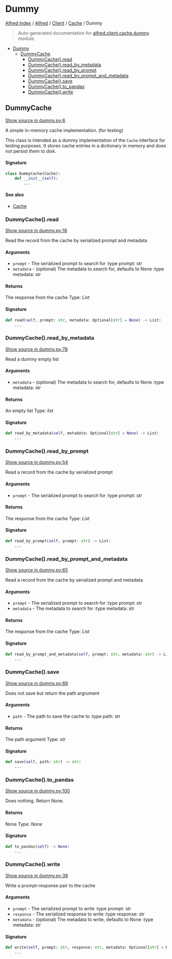 # Dummy

[Alfred Index](../../../README.md#alfred-index) /
[Alfred](../../index.md#alfred) /
[Client](../index.md#client) /
[Cache](./index.md#cache) /
Dummy

> Auto-generated documentation for [alfred.client.cache.dummy](../../../../alfred/client/cache/dummy.py) module.

- [Dummy](#dummy)
  - [DummyCache](#dummycache)
    - [DummyCache().read](#dummycache()read)
    - [DummyCache().read_by_metadata](#dummycache()read_by_metadata)
    - [DummyCache().read_by_prompt](#dummycache()read_by_prompt)
    - [DummyCache().read_by_prompt_and_metadata](#dummycache()read_by_prompt_and_metadata)
    - [DummyCache().save](#dummycache()save)
    - [DummyCache().to_pandas](#dummycache()to_pandas)
    - [DummyCache().write](#dummycache()write)

## DummyCache

[Show source in dummy.py:6](../../../../alfred/client/cache/dummy.py#L6)

A simple in-memory cache implementation. (for testing)

This class is intended as a dummy implementation of the `Cache` interface for testing purposes. It stores cache entries in a dictionary in memory and does not persist them to disk.

#### Signature

```python
class DummyCache(Cache):
    def __init__(self):
        ...
```

#### See also

- [Cache](./cache.md#cache)

### DummyCache().read

[Show source in dummy.py:18](../../../../alfred/client/cache/dummy.py#L18)

Read the record from the cache by serialized prompt and metadata

#### Arguments

- `prompt` - The serialized prompt to search for
:type prompt: str
- `metadata` - (optional) The metadata to search for, defaults to None
:type metadata: str

#### Returns

The response from the cache
Type: *List*

#### Signature

```python
def read(self, prompt: str, metadata: Optional[str] = None) -> List:
    ...
```

### DummyCache().read_by_metadata

[Show source in dummy.py:78](../../../../alfred/client/cache/dummy.py#L78)

Read a dummy empty list

#### Arguments

- `metadata` - (optional) The metadata to search for, defaults to None
:type metadata: str

#### Returns

An empty list
Type: *list*

#### Signature

```python
def read_by_metadata(self, metadata: Optional[str] = None) -> List:
    ...
```

### DummyCache().read_by_prompt

[Show source in dummy.py:54](../../../../alfred/client/cache/dummy.py#L54)

Read a record from the cache by serialized prompt

#### Arguments

- `prompt` - The serialized prompt to search for
:type prompt: str

#### Returns

The response from the cache
Type: *List*

#### Signature

```python
def read_by_prompt(self, prompt: str) -> List:
    ...
```

### DummyCache().read_by_prompt_and_metadata

[Show source in dummy.py:65](../../../../alfred/client/cache/dummy.py#L65)

Read a record from the cache by serialized prompt and metadata

#### Arguments

- `prompt` - The serialized prompt to search for
:type prompt: str
- `metadata` - The metadata to search for
:type metadata: str

#### Returns

The response from the cache
Type: *List*

#### Signature

```python
def read_by_prompt_and_metadata(self, prompt: str, metadata: str) -> List:
    ...
```

### DummyCache().save

[Show source in dummy.py:89](../../../../alfred/client/cache/dummy.py#L89)

Does not save but return the path argrument

#### Arguments

- `path` - The path to save the cache to
:type path: str

#### Returns

The path argument
Type: *str*

#### Signature

```python
def save(self, path: str) -> str:
    ...
```

### DummyCache().to_pandas

[Show source in dummy.py:100](../../../../alfred/client/cache/dummy.py#L100)

Does nothing. Return None.

#### Returns

None
Type: *None*

#### Signature

```python
def to_pandas(self) -> None:
    ...
```

### DummyCache().write

[Show source in dummy.py:38](../../../../alfred/client/cache/dummy.py#L38)

Write a prompt-response pair to the cache

#### Arguments

- `prompt` - The serialized prompt to write
:type prompt: str
- `response` - The serialized response to write
:type response: str
- `metadata` - (optional) The metadata to write, defaults to None
:type metadata: str

#### Signature

```python
def write(self, prompt: str, response: str, metadata: Optional[str] = None):
    ...
```


